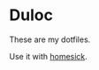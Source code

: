# Duloc

These are my dotfiles.

Use it with [homesick](https://github.com/technicalpickles/homesick).
